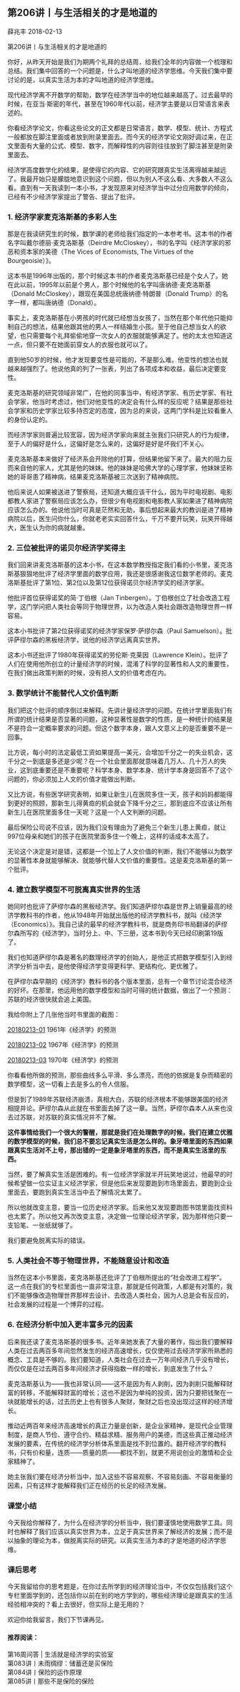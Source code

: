 
## 第206讲丨与生活相关的才是地道的


薛兆丰
2018-02-13

第206讲丨与生活相关的才是地道的

你好，从昨天开始是我们为期两个礼拜的总结周，给我们全年的内容做一个梳理和总结。我们集中回答的一个问题是，什么才叫地道的经济学思维。今天我们集中要讨论的是，以真实生活为本的才叫地道的经济学思维。

现代经济学离不开数学的帮助，数学在经济学当中的地位越来越高了。过去最早的时候，在亚当·斯密的年代，甚至在1960年代以前，经济学主要是以日常语言来表述的。

你看经济学论文，你看这些论文的正文都是日常语言，数学、模型、统计、方程式一般都放在脚注里面或者放到附录里面去。而今天的经济学论文刚好调过来，在正文里面有大量的公式、模型、数字，而解释性的内容则往往放到了脚注甚至是附录里面去。

经济学高度数学化的结果，是使得它的内容、它的研究跟真实生活离得越来越远了。我最开始只是朦胧地意识到这个问题，但以为别人不这么看、大多数人不这么看。直到有一天我读到一本小书，才发现原来对经济学当中过分应用数学的倾向，已经有不少经济学家提出了警告、提出了批评。

### 1. 经济学家麦克洛斯基的多彩人生

那是在我读研究生的时候，数学课的老师给我们指定的一本参考书。这本书的作者名字叫戴尔德丽·麦克洛斯基（Deirdre McCloskey），书的名字叫《经济学家的邪恶和资本家的美德（The Vices of Economists, The Virtues of the Bourgeoisie）》。

这本书是1996年出版的，那个时候这本书的作者麦克洛斯基已经是个女人了。她在此以前，1995年以前是个男人，那个时候他的名字叫唐纳德·麦克洛斯基（Donald McCloskey），跟现在美国总统唐纳德·特朗普（Donald Trump）的名字一样，都叫唐纳德（Donald）。

事实上，麦克洛斯基在小男孩的时代就已经想当女孩了，当然在那个年代他只能抑制自己的想法，结果他跟其他的男人一样结婚生小孩。至于他自己想当女人的欲望，也只需要每个礼拜偷偷地穿一次女人的衣服就能够满足了。他的太太也知道这一点，但只要不在她面前穿女人的衣服也就可以了。

直到他50岁的时候，他才发现要变性是可能的，不是那么难。他变性的想法也就越来越强烈了。他说他真的列了一张表，列出了各项成本和收益，最后决定要变性。

麦克洛斯基的研究领域非常广，在他的同事当中，有经济学家、有历史学家、有社会学家，他当时考虑过，他们对他变性的决定会有什么样的反应呢？结果是那些社会学家和历史学家比较多持否定的态度，因为总的来说，这两门学科是比较看重人的身份认定的。

而经济学家则普遍比较宽容，因为经济学家向来就主张我们只研究人的行为规律，至于人的偏好是什么，这偏好是怎么来的，这偏好是好是坏我们不关心。

麦克洛斯基本来做好了经济系会开除他的打算，但结果他留下来了。最大的阻力反而来自他的家人，尤其是他的妹妹。他的妹妹是哈佛大学的心理学家，他妹妹坚称她的哥哥患了精神病，结果麦克洛斯基被三次送到了精神病院。

他后来说人如果被送进了警察局，还知道大概应该干什么，因为平时电视剧、电影都教人家进了警察局应该怎么办，但很少有电视剧和电影教人家如果进了精神病院应该怎么办的。他说他当时可真是茫然和无助，事后想起来最大的教训是进了精神病院以后，医生问你什么，你就老老实实回答什么，千万不要开玩笑，玩笑开得越大，医生认为你的病就越重。

### 2. 三位被批评的诺贝尔经济学奖得主

我们回来讲麦克洛斯基的这本小书，在这本数学教授指定我们看的小书里，麦克洛斯基狠狠地批评了经济学里面的数学应用，我还是很感谢我这位数学老师的。麦克洛斯基批评了第1位、第2位以及第12位获得诺贝尔经济学奖的经济学家。

他批评首位获得诺奖的简·丁伯根（Jan Tinbergen）。丁伯根创立了社会改造工程学，这门学问把人类社会等同于物理世界，以为改造人类社会跟改造物理世界一样容易。

这本小书批评了第2位获得诺奖的经济学家保罗·萨缪尔森（Paul Samuelson）。批评萨缪尔森的黑板经济学，说他的经济学远离真实世界。

这本小书还批评了1980年获得诺奖的劳伦斯·克莱因（Lawrence Klein）。批评了人们在使用他所创立的计量经济学的时候，混淆了科学的显著性和人文的重要性，在我们做出政策判断的时候，没有把人文的价值考虑在内。

### 3. 数学统计不能替代人文价值判断

我们把这个批评的顺序倒过来解释。先讲计量经济学的问题。在统计学里面我们有所谓的统计结果是否显著的问题，这种显著性是数学的性质，是一种统计的结果是不是符合一定概率要求的问题。但这个数字本身，跟人文意义上的是否重要不是一回事。

比方说，每小时的法定最低工资如果提高一美元，会增加千分之一的失业机会，这千分之一到底是多还是少呢？在一个社会里面那就意味着几万人、几十万人的失业，这到底重要还是不重要呢？科学本身、数学本身、统计学本身是回答不了这个问题的，你必须加上人文的价值才能做出判断。

又比方说，有些医学研究表明，如果让新生儿在医院多住一天，孩子和妈妈都能得到更好的照顾，那新生儿得黄疸的机会就会下降千分之三，那到底应不应该让所有新生儿在医院里面多住一天呢？这是一个人文判断的问题。

最后保险公司说不应该，因为我们没有理由为了避免三个新生儿患上黄疸，就让997位母亲和她们的孩子在医院里面多住一个晚上，这样的话成本太高了。

无论这个决定是对是错，这都是一个加上了人文价值的判断，我们不能够以为数学的显著性本身就能够解决、就能够代替人文价值的重要性。这是麦克洛斯基的第一个批评。

### 4. 建立数学模型不可脱离真实世界的生活

她同时也批评了萨缪尔森的黑板经济学。我们知道萨缪尔森是世界上销量最高的经济学教科书的作者，他从1948年开始就出版他的经济学教科书，就叫《经济学（Economics）》。我自己读的最早的经济学教科书，就是商务印书局翻译的萨缪尔森所写的《经济学》，当时分上、中、下三册，这本书到今天已经印刷第19版了。

我们也知道萨缪尔森是著名的数理经济学的创始人，是他正式把数学模型引入到经济学分析当中去，是他使得经济学变得更科学、更结构化、更优雅了。

在萨缪尔森早期的《经济学》教科书的各个版本里面，总有一个章节讨论混合经济的好坏。在那里，他运用他的数学模型和当时可得的统计数据，做出了一个预测：苏联的经济很快就会追上美国。

我给你附上了几张他当时书里面的截图：

[20180213-01]()
1961年《经济学》的预测

[20180213-02]()
1967年《经济学》的预测

[20180213-03]()
1970年《经济学》的预测

你看看他所做的预测，那些曲线多么平滑、多么漂亮，而他的依据是复杂而精密的数学模型，这一切看上去是多么的令人信服。

但是到了1989年苏联经济崩溃，真相大白，苏联的经济根本不能够跟美国的经济相提并论。萨缪尔森从此就在书里面去掉了这一章。当然，萨缪尔森本人从来也没去过苏联，对苏联的真实情况并不了解。

**这件事情给我们一个很大的警醒，那就是我们在处理数字的时候，我们在建立优雅的数学模型的时候，我们总不要忘记真实生活是怎么样的。象牙塔里面的东西如果跟真实生活对不上号，那出错的一定是象牙塔里的东西，而不是真实生活里的东西。**

当然，要了解真实生活是困难的。有一位经济学家就半开玩笑地说过，他最早的时候希望做一位实证主义经济学家，但是他后来发现要跑到市场里面去，要跑到企业里面去，要跑到真实生活当中去了解情况太累了。

所以他就改变主意，要当一位历史经济学家。后来他又发现要跑图书馆里面找资料也太累了。所以他又再次改变主意，决定做一位理论经济学家，因为那样他只要一支铅笔、一张纸就够了。

我们要避免脱离实际的错误。

### 5. 人类社会不等于物理世界，不能随意设计和改造

当然在这本小书里面，麦克洛斯基还批评了丁伯根所提出的“社会改进工程学”。
这一点在我们的专栏里面也一直非常注意，那就是任何政策，人都是有对策的，我们不能够像改造物理世界那样去设计、去改造人类社会，因为人总是会有反应的，社会发展的过程是一个博弈的过程。

### 6. 在经济分析中加入更丰富多元的因素

后来我还读了麦克洛斯基的很多书。近年来她发表了大量的著作，指出我们要解释人类在过去两百多年间忽然发生的经济高速增长，仅仅使用过去经济学家所熟悉的概念、工具是不够的。我们要知道，人类社会在过去一万年间经济几乎没有增长，而仅仅是在过去两百多年间经济才获得指数一样的增长，到底发生了什么？

麦克洛斯基认为——我也非常认同——这不是因为有人剥削，因为剥削只能解释财富的转移，不能解释财富的增长；这也不是因为单纯的投资，因为只要把钱聚在一块就能增长的话，过去历史上也有很多人聚财，聚财之后也没出现过这样的经济增长。

推动近两百年来经济高速增长的真正力量是创新，是企业家精神，是现代企业管理制度，是商人节俭、遵守合约、精益求精、服务用户的美德，而这些真正推动经济发展的要素，在传统的经济学分析体系里面是找不到位置的。翻开经济学的教科书，只有价和量，连质——质量的质——都找不到，就更不用说创业的激情和企业家精神了。

她主张我们要在经济分析当中，加入这些不容易观察、不容易刻画、不容易衡量的因素，只有这样才能解释我们正在经历的长足的经济发展。

### 课堂小结

今天我给你解释了，为什么在经济学的分析当中，我们要谨慎地使用数学工具。同时也解释了我们应该以真实世界为本，立足于真实世界来了解经济的发展；而不是以抽象的理论为本，做脱离实际的研究。以真实生活为本的才是地道的经济学思维。

### 课后思考

今天我留给你的思考题是，在你过去所学到的经济理论当中，不仅仅包括我们这个专栏里面学到的，还包括你以前在别的地方学到的，哪些经济理论是跟真实的生活经验相冲突的？看上去很好，但实际上是无用的？

欢迎你给我留言，我们下节课再见。

#### 推荐阅读：

第16周问答 | 生活就是经济学的实验室  
第083讲丨未雨绸缪：储蓄还是买保险  
第084讲丨保险的运作原理  
第085讲丨那些不是保险的保险  

